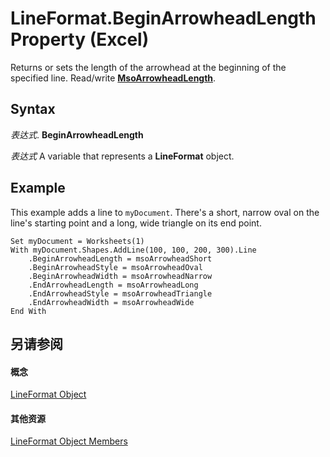 
# LineFormat.BeginArrowheadLength Property (Excel)

Returns or sets the length of the arrowhead at the beginning of the specified line. Read/write  **[MsoArrowheadLength](http://msdn.microsoft.com/library/e39957f3-ffdd-17fe-dc60-1c3f8c5b14ce%28Office.15%29.aspx)**.


## Syntax

 _表达式_. **BeginArrowheadLength**

 _表达式_ A variable that represents a **LineFormat** object.


## Example

This example adds a line to  `myDocument`. There's a short, narrow oval on the line's starting point and a long, wide triangle on its end point.


```
Set myDocument = Worksheets(1) 
With myDocument.Shapes.AddLine(100, 100, 200, 300).Line 
    .BeginArrowheadLength = msoArrowheadShort 
    .BeginArrowheadStyle = msoArrowheadOval 
    .BeginArrowheadWidth = msoArrowheadNarrow 
    .EndArrowheadLength = msoArrowheadLong 
    .EndArrowheadStyle = msoArrowheadTriangle 
    .EndArrowheadWidth = msoArrowheadWide 
End With
```


## 另请参阅


#### 概念


[LineFormat Object](13eca34b-adf7-ddd3-8c73-cc8b508c624a.md)
#### 其他资源


[LineFormat Object Members](http://msdn.microsoft.com/library/71bf3e3a-1ee5-b4a9-96bf-fbdb81e81e42%28Office.15%29.aspx)